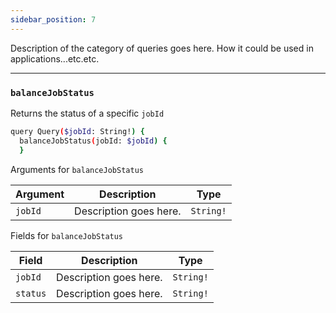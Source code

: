 ```yaml
---
sidebar_position: 7
---
```


Description of the category of queries goes here. How it could be used in applications...etc.etc.

---

### `balanceJobStatus`

Returns the status of a specific `jobId`

```sh
query Query($jobId: String!) {
  balanceJobStatus(jobId: $jobId) {
  }
```

Arguments for `balanceJobStatus`

| Argument      | Description | Type |
| ----------- | ----------- | ----------- |
| `jobId`      | Description goes here.       | `String!` | 

Fields for `balanceJobStatus`

| Field      | Description | Type |
| ----------- | ----------- | ----------- |
| `jobId`      | Description goes here.       | `String!`       |
| `status`      | Description goes here.       | `String!` | 
